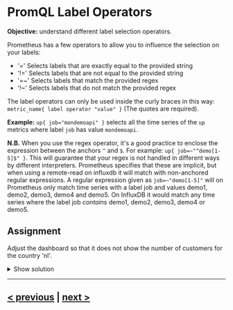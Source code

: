 # PromQL Label Operators
**Objective:** understand different label selection operators.

Prometheus has a few operators to allow you to influence the selection on your labels:
* '=' Selects labels that are exactly equal to the provided string
* '!=' Selects labels that are not equal to the provided string
* '=~' Selects labels that match the provided regex 
* '!~' Selects labels that do not match the provided regex

The label operators can only be used inside the curly braces in this way: `metric_name{ label operator "value" }` 
(The quotes are required). 

**Example:** `up{ job="mondemoapi" }` selects all the time series of the `up` metrics where label 
`job` has value `mondemoapi`.

**N.B.** When you use the regex operator, it's a good practice to enclose the expression between the anchors `^` and `$`.
For example: `up{ job=~"^demo[1-5]$" }`. This will guarantee that your regex is not handled in different ways 
by different interpreters. Prometheus specifies that these are implicit, but when using a remote-read on influxdb it will
match with non-anchored regular expressions. A regular expression given as `job=~"demo[1-5]"` will on Prometheus only match
time series with a label job and values demo1, demo2, demo3, demo4 and demo5. On InfluxDB it would match any time series
where the label job *contains* demo1, demo2, demo3, demo4 or demo5.

## Assignment
Adjust the dashboard so that it does not show the number of customers for the country 'nl'.

<details>
  <summary>Show solution</summary>

  **Solution**.

  1. Enter `logged_on_customers{ country!="nl" }` for the query.
</details>


---
## [< previous](02%20-%20Panel%20Info.md) | [next >](04%20-%20Templating%20Dashboards.md)
